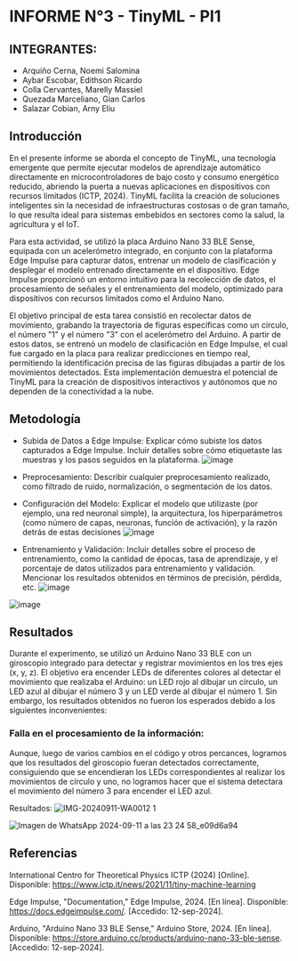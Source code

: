 # INFORME N°3 - TinyML  - PI1

## INTEGRANTES: 
- Arquiño Cerna, Noemi Salomina
- Aybar Escobar, Edithson Ricardo
- Colla Cervantes, Marelly Massiel 
- Quezada Marceliano, Gian Carlos
- Salazar Cobian, Arny Eliu

## Introducción
En el presente informe se aborda el concepto de TinyML, una tecnología emergente que permite ejecutar modelos de aprendizaje automático directamente en microcontroladores de bajo costo y consumo energético reducido, abriendo la puerta a nuevas aplicaciones en dispositivos con recursos limitados (ICTP, 2024). TinyML facilita la creación de soluciones inteligentes sin la necesidad de infraestructuras costosas o de gran tamaño, lo que resulta ideal para sistemas embebidos en sectores como la salud, la agricultura y el IoT.

Para esta actividad, se utilizó la placa Arduino Nano 33 BLE Sense, equipada con un acelerómetro integrado, en conjunto con la plataforma Edge Impulse para capturar datos, entrenar un modelo de clasificación y desplegar el modelo entrenado directamente en el dispositivo. Edge Impulse proporcionó un entorno intuitivo para la recolección de datos, el procesamiento de señales y el entrenamiento del modelo, optimizado para dispositivos con recursos limitados como el Arduino Nano.

El objetivo principal de esta tarea consistió en recolectar datos de movimiento, grabando la trayectoria de figuras específicas como un círculo, el número "1" y el número "3" con el acelerómetro del Arduino. A partir de estos datos, se entrenó un modelo de clasificación en Edge Impulse, el cual fue cargado en la placa para realizar predicciones en tiempo real, permitiendo la identificación precisa de las figuras dibujadas a partir de los movimientos detectados. Esta implementación demuestra el potencial de TinyML para la creación de dispositivos interactivos y autónomos que no dependen de la conectividad a la nube.

## Metodología
- Subida de Datos a Edge Impulse: Explicar cómo subiste los datos capturados a Edge Impulse. Incluir detalles sobre cómo etiquetaste las muestras y los pasos seguidos en la plataforma.
  ![image](https://github.com/user-attachments/assets/8129bab5-8f62-4d73-a57d-c05b2f172943)
- Preprocesamiento: Describir cualquier preprocesamiento realizado, como filtrado de ruido, normalización, o segmentación de los datos.

- Configuración del Modelo: Explicar el modelo que utilizaste (por ejemplo, una red neuronal simple), la arquitectura, los hiperparámetros (como número de capas, neuronas, función de activación), y la razón detrás de estas decisiones
![image](https://github.com/user-attachments/assets/df447bde-6b7d-4238-9564-ed267f6978f9)

- Entrenamiento y Validación: Incluir detalles sobre el proceso de entrenamiento, como la cantidad de épocas, tasa de aprendizaje, y el porcentaje de datos utilizados para entrenamiento y validación. Mencionar los resultados obtenidos en términos de precisión, pérdida, etc.
![image](https://github.com/user-attachments/assets/62369d4a-0d86-44d8-b7fc-b1a1e0cd2580)

![image](https://github.com/user-attachments/assets/4866b885-086b-4e71-9e27-bce8cfc7cee3)

## Resultados
Durante el experimento, se utilizó un Arduino Nano 33 BLE con un giroscopio integrado para detectar y registrar movimientos en los tres ejes (x, y, z). El objetivo era encender LEDs de diferentes colores al detectar el movimiento que realizaba el Arduino: un LED rojo al dibujar un círculo, un LED azul al dibujar el número 3 y un LED verde al dibujar el número 1. Sin embargo, los resultados obtenidos no fueron los esperados debido a los siguientes inconvenientes:

### Falla en el procesamiento de la información:
Aunque, luego de varios cambios en el código y otros percances, logramos que los resultados del giroscopio fueran detectados correctamente, consiguiendo que se encendieran los LEDs correspondientes al realizar los movimientos de círculo y uno, no logramos hacer que el sistema detectara el movimiento del número 3 para encender el LED azul.

Resultados:
![IMG-20240911-WA0012 1](https://github.com/user-attachments/assets/3520e0e9-4222-4bb5-a3c9-c90f4ba5676c)

![Imagen de WhatsApp 2024-09-11 a las 23 24 58_e09d6a94](https://github.com/user-attachments/assets/2f28b441-7869-4a8f-b5cb-fe726aafe25b)


## Referencias
International Centro for Theoretical Physics ICTP (2024) [Online]. Disponible: https://www.ictp.it/news/2021/11/tiny-machine-learning

Edge Impulse, "Documentation," Edge Impulse, 2024. [En línea]. Disponible: https://docs.edgeimpulse.com/. [Accedido: 12-sep-2024].

Arduino, "Arduino Nano 33 BLE Sense," Arduino Store, 2024. [En línea]. Disponible: https://store.arduino.cc/products/arduino-nano-33-ble-sense. [Accedido: 12-sep-2024].


